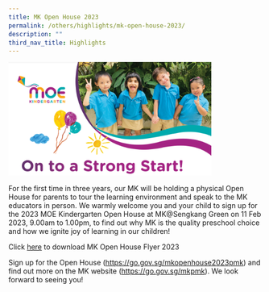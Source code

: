```yaml
---
title: MK Open House 2023
permalink: /others/highlights/mk-open-house-2023/
description: ""
third_nav_title: Highlights
---
```

<img style="width: 80%;" src="/images/mkoh.png" />
<p>For the first time in three years, our MK will be holding a physical Open House for parents to tour the learning environment and speak to the MK educators in person. We warmly welcome you and your child to sign up for the 2023 MOE Kindergarten Open House at MK@Sengkang Green on 11 Feb 2023, 9.00am to 1.00pm, to find out why MK is the quality preschool choice and how we ignite joy of learning in our children!</p>
<p>Click&nbsp;<a href="/files/2023%20MK%20OH%20Flyer.pdf" target="_blank" rel="noopener">here</a>&nbsp;to download MK Open House Flyer 2023</p>
<p>Sign up for the Open House (<a href="https://go.gov.sg/mkopenhouse2023pmk" target="_blank" rel="noopener">https://go.gov.sg/mkopenhouse2023pmk</a>) and find out more on the MK website (<a href="https://go.gov.sg/mkpmk" target="_blank" rel="noopener">https://go.gov.sg/mkpmk</a>). We look forward to seeing you!</p>